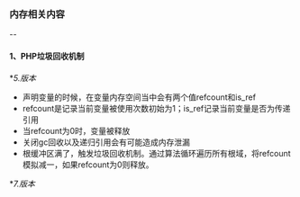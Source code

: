 ### 内存相关内容
--
#### 1、PHP垃圾回收机制

**5.*版本**

* 声明变量的时候，在变量内存空间当中会有两个值refcount和is_ref
* refcount是记录当前变量被使用次数初始为1；is_ref记录当前变量是否为传递引用
* 当refcount为0时，变量被释放
* 关闭gc回收以及递归引用会有可能造成内存泄漏
* 根缓冲区满了，触发垃圾回收机制。通过算法循环遍历所有根域，将refcount模拟减一，如果refcount为0则释放。

**7.*版本**